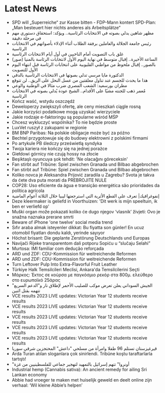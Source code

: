 # Latest News
-  SPD will „Superreiche“ zur Kasse bitten - FDP-Mann kontert SPD-Plan: „Man besteuert hier nichts anderes als Arbeitsplätze“
-  مظهر شاهين يدلي بصوته في الانتخابات الرئاسية.. ويؤكد: استحقاق دستوري مهم في مرحلة دقيقة
-  رئيس جامعة الجلالة والعاملين برفقة الطلاب أثناء الإدلاء بأصواتهم في الانتخابات الرئاسية
-  غلق باب التصويت أمام الناخبين في أول أيام الانتخابات الرئاسية
-  الساعة الأخيرة.. إقبال متوسط في نهاية اليوم الأول لانتخابات الرئاسة بالمنيا (صور)
-  بالصور.. إقبال ملحوظ من مواطني القليوبية على انتخابات الرئاسة قبل انتهاء اليوم الأول للتصويت
-  الدكتورة مايا مرسي تدلي بصوتها فى الانتخابات الرئاسية بالدقي
-  هذا ما يحدث للجسم عند تناول معلقتين من عسل النحل على الريق.. لن تتوقع
-  مطران بورسعيد: الشعب المصري ضرب مثالا في الوطنية والوعي
-  مُعمر ذهب للجنته مشيًا على الأقدام.. الشيخ عودة يُدلي بصوته في الانتخابات الرئاسية
-  Kończ waść, wstydu oszczędź
-  Deweloperzy zwiększyli ofertę, ale ceny mieszkań ciągle rosną
-  Jakie korzyści podatkowe mogą uzyskać wierzyciele
-  Jakie rodzaje e-faktoringu są popularne wśród MŚP
-  Chcesz wykluczyć wspólnika? To nie będzie proste
-  LuxVet ruszył z zakupami w regionie
-  BM BNP Paribas: Na polskie obligacje może być za późno
-  Bechtel przygotowuje się do budowy elektrowni z polskimi firmami
-  Po artykule PB śledczy prześwietlą syndyka
-  Twoja kariera nie kończy się na jednej porażce
-  Giełdowi górnicy nie czują hossy na złocie
-  Beşiktaşlı oyuncuya şok tehdit: 'Ne olacağını göreceksin'
-  Fan stirbt auf Tribüne: Spiel zwischen Granada und Bilbao abgebrochen
-  Fan stirbt auf Tribüne: Spiel zwischen Granada und Bilbao abgebrochen
-  Koliko novca je Aleksandra Prijović zaradila u Zagrebu? Svota je takva da ćete dva puta morati da PREBROJITE NULE
-  COP28: Uso eficiente da água e transição energética são prioridades da política agrícola
-  إنفوغرافيك| تعرف على القطع الأثرية التي استرجعتها ليبيا خلال الثلاثة أعوام الماضية
-  Deze kleermaker is geliefd in Voorthuizen: 'Dit werk is mijn speeltuin, ik ben er verliefd op'
-  Muški organ može pokazati koliko će dugo njegov ‘vlasnik’ živjeti: Ovo je snažna naznaka prerane smrti
-  Beware of iPhone 'one twelve' social media trend
-  Sıfır araba almak isteyenler dikkat: Bu fiyatta son günler! En ucuz otomobil fiyatları dondu kaldı, yerinde sayıyor
-  Höchst brisant: Die geplante Zerstörung Deutschlands und Europas
-  Navijači Rijeke transparentom dali potporu Sopiću u “slučaju Selahi”
-  Murtosa: IMI familiar com dedução reforçada
-  ARD und ZDF: CDU-Kommission für weitreichende Reformen
-  ARD und ZDF: CDU-Kommission für weitreichende Reformen
-  Turn Leftover Pulp Into Extra-Flavorful Fruit Leather
-  Türkiye Halk Temsilcileri Meclisi, Ankara'da Temsilcilerini Seçti
-  Μάρκος: Έκτος σε κούρσα με παγκόσμιο ρεκόρ στα 800μ. ελεύθερο στο ευρωπαϊκό 25άρας
-  الجيش السوداني يعلن تعرض موكب للصليب الأحمر لإطلاق نار و"الدعم السريع" تتهمه بقتل اثنين
-  VCE results 2023 LIVE updates: Victorian Year 12 students receive results
-  VCE results 2023 LIVE updates: Victorian Year 12 students receive results
-  VCE results 2023 LIVE updates: Victorian Year 12 students receive results
-  VCE results 2023 LIVE updates: Victorian Year 12 students receive results
-  VCE results 2023 LIVE updates: Victorian Year 12 students receive results
-  قيرغيزستان تستلم 96 طفلا وامرأة من مسلحي "داعش" المحتجزين شرقي سوريا
-  Arda Turan atılan sloganlara çok sinirlendi. Tribüne koştu taraftarlarla tartıştı!
-  "أونروا" تتهم إسرائيل بالتمهيد لتهجير جماعي للفلسطينيين من غزة
-  Industrial hemp (Cannabis sativa): An ancient remedy for ailing Sri Lankan economy
-  Abbie had vroeger te maken met huiselijk geweld en deelt online zijn verhaal: ‘Wil kleine Abbie’s helpen’
